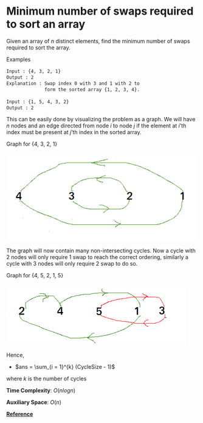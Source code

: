 # Minimum number of swaps required to sort an array

Given an array of $n$ distinct elements, find the minimum number of swaps required to sort the array.

Examples

```
Input : {4, 3, 2, 1}
Output : 2
Explanation : Swap index 0 with 3 and 1 with 2 to 
              form the sorted array {1, 2, 3, 4}.

Input : {1, 5, 4, 3, 2}
Output : 2
```

This can be easily done by visualizing the problem as a graph. We will have $n$ nodes and an edge directed from node $i$ to node $j$ if the element at $i$’th index must be present at $j$’th index in the sorted array.

Graph for {4, 3, 2, 1}

![img](../img/a1.png)

The graph will now contain many non-intersecting cycles. Now a cycle with 2 nodes will only require 1 swap to reach the correct ordering, similarly a cycle with 3 nodes will only require 2 swap to do so.

Graph for {4, 5, 2, 1, 5}

![img](../img/b1.png)

Hence,
- $ans = \sum_{i = 1}^{k} (CycleSize - 1)$ 

where $k$ is the number of cycles

**Time Complexity**: $O(n log n)$

**Auxiliary Space**: $O(n)$

[**Reference**](https://stackoverflow.com/questions/20990127/sorting-a-sequence-by-swapping-adjacent-elements-using-minimum-swaps)